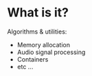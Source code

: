 
# What is it?

Algorithms & utilities:
- Memory allocation
- Audio signal processing
- Containers
- etc ...
